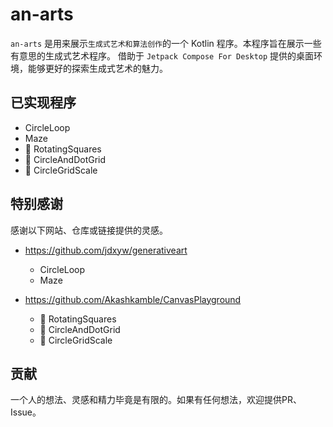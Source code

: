 # an-arts

`an-arts` 是用来展示`生成式艺术和算法创作`的一个 Kotlin 程序。本程序旨在展示一些有意思的生成式艺术程序。
借助于 `Jetpack Compose For Desktop` 提供的桌面环境，能够更好的探索生成式艺术的魅力。

## 已实现程序

+ CircleLoop
+ Maze
+ 💫 RotatingSquares
+ 💫 CircleAndDotGrid
+ 💫 CircleGridScale

## 特别感谢

感谢以下网站、仓库或链接提供的灵感。

+ https://github.com/jdxyw/generativeart
    + CircleLoop
    + Maze

+ https://github.com/Akashkamble/CanvasPlayground
    + 💫 RotatingSquares
    + 💫 CircleAndDotGrid
    + 💫 CircleGridScale

## 贡献

一个人的想法、灵感和精力毕竟是有限的。如果有任何想法，欢迎提供PR、Issue。
